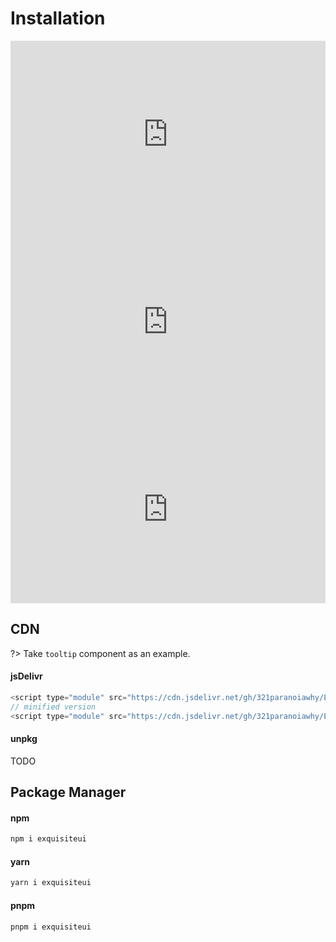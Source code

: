 # Installation


<iframe
  src="https://gist.github.com/321paranoiawhy/5752996fbf6b36b1b07e6f372b8de287.pibb"
  style="width: 100%; height: 300px; border: none;"
>
</iframe>

<iframe
  src="https://321paranoiawhy.github.io/ExquisiteUI/components/Button/button.html"
  style="width: 100%; height: 300px; border: none;"
>
</iframe>

<iframe
  src="https://321paranoiawhy.github.io/ExquisiteUI/components/Flexible-Alerts/alerts.html"
  style="width: 100%; height: 300px; border: none;"
>
</iframe>

## CDN

?> Take `tooltip` component as an example.

<!-- tabs:start -->

#### **jsDelivr**

```JavaScript
<script type="module" src="https://cdn.jsdelivr.net/gh/321paranoiawhy/ExquisiteUI/components/Tooltip/tooltip.js"></script>
// minified version
<script type="module" src="https://cdn.jsdelivr.net/gh/321paranoiawhy/ExquisiteUI/components/Tooltip/tooltip.min.js"></script>
```

#### **unpkg**

TODO

<!-- tabs:end -->

## Package Manager

<!-- tabs:start -->

#### **npm**

```bash
npm i exquisiteui
```

#### **yarn**

```bash
yarn i exquisiteui
```

#### **pnpm**

```bash
pnpm i exquisiteui
```

<!-- tabs:end -->